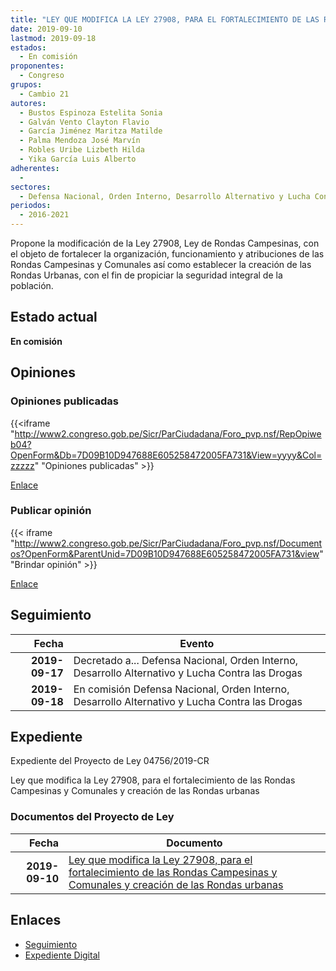 ```yaml
---
title: "LEY QUE MODIFICA LA LEY 27908, PARA EL FORTALECIMIENTO DE LAS RONDAS CAMPESINAS Y COMUNALES Y CREACIÓN DE LAS RONDAS URBANAS"
date: 2019-09-10
lastmod: 2019-09-18
estados: 
  - En comisión
proponentes: 
  - Congreso
grupos: 
  - Cambio 21
autores: 
  - Bustos Espinoza Estelita Sonia
  - Galván Vento Clayton Flavio
  - García Jiménez Maritza Matilde
  - Palma Mendoza José Marvín
  - Robles Uribe Lizbeth Hilda
  - Yika García Luis Alberto
adherentes: 
  - 
sectores: 
  - Defensa Nacional, Orden Interno, Desarrollo Alternativo y Lucha Contra las Drogas
periodos: 
  - 2016-2021
---
```


Propone la modificación de la Ley 27908, Ley de Rondas Campesinas, con el objeto de fortalecer la organización, funcionamiento y atribuciones de las Rondas Campesinas y Comunales así como establecer la creación de las Rondas Urbanas, con el fin de propiciar la seguridad integral de la población.


## Estado actual

**En comisión**

## Opiniones

### Opiniones publicadas

{{<iframe "http://www2.congreso.gob.pe/Sicr/ParCiudadana/Foro_pvp.nsf/RepOpiweb04?OpenForm&Db=7D09B10D947688E605258472005FA731&View=yyyy&Col=zzzzz" "Opiniones publicadas" >}}

[Enlace](http://www2.congreso.gob.pe/Sicr/ParCiudadana/Foro_pvp.nsf/RepOpiweb04?OpenForm&Db=7D09B10D947688E605258472005FA731&View=yyyy&Col=zzzzz)
### Publicar opinión

{{< iframe "http://www2.congreso.gob.pe/Sicr/ParCiudadana/Foro_pvp.nsf/Documentos?OpenForm&ParentUnid=7D09B10D947688E605258472005FA731&view" "Brindar opinión" >}}

[Enlace](http://www2.congreso.gob.pe/Sicr/ParCiudadana/Foro_pvp.nsf/Documentos?OpenForm&ParentUnid=7D09B10D947688E605258472005FA731&view)

## Seguimiento

| Fecha | Evento |
|------:|--------|
| **2019-09-17** | Decretado a... Defensa Nacional, Orden Interno, Desarrollo Alternativo y Lucha Contra las Drogas|
| **2019-09-18** | En comisión Defensa Nacional, Orden Interno, Desarrollo Alternativo y Lucha Contra las Drogas|


## Expediente

Expediente del Proyecto de Ley 04756/2019-CR

Ley que modifica la Ley 27908, para el fortalecimiento de las Rondas Campesinas y Comunales y creación de las Rondas urbanas


### Documentos del Proyecto de Ley

| Fecha | Documento |
|------:|--------|
| **2019-09-10** | [Ley que modifica la Ley 27908, para el fortalecimiento de las Rondas Campesinas y Comunales y creación de las Rondas urbanas](http://www.leyes.congreso.gob.pe/Documentos/2016_2021/Proyectos_de_Ley_y_de_Resoluciones_Legislativas/PL0475620190910.pdf) |

## Enlaces 

- [Seguimiento](http://www2.congreso.gob.pe/Sicr/TraDocEstProc/CLProLey2016.nsf/f7fff46988ca05b1052578e100829cc7/f305e24ab1c846bc05258471007b39ae?OpenDocument)
- [Expediente Digital](http://www2.congreso.gob.pe/Sicr/TraDocEstProc/CLProLey2016.nsf/f7fff46988ca05b1052578e100829cc7/f305e24ab1c846bc05258471007b39ae?OpenDocument&Click=05257FB7005EB655.eb71d0cf91d8294e05256cdf006b5706/$Body/0.1C6C)
